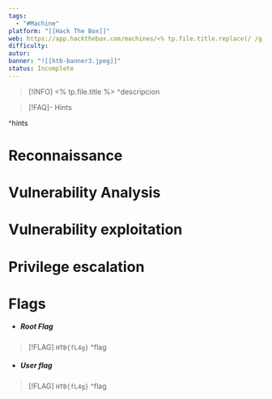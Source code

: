 ```yaml
---
tags:
  - "#Machine"
platform: "[[Hack The Box]]"
web: https://app.hackthebox.com/machines/<% tp.file.title.replace(/ /g, '') %>
difficulty:
autor:
banner: "![[htb-banner3.jpeg]]"
status: Incomplete
---
```

> [!INFO] <% tp.file.title %>
^descripcion

> [!FAQ]- Hints

^hints
# Reconnaissance

# Vulnerability Analysis

# Vulnerability exploitation

# Privilege escalation


# Flags
- ##### Root Flag
> [!FLAG] `HTB{fL4g}`
^flag
- ##### User flag
> [!FLAG] `HTB{fL4g}`
^flag